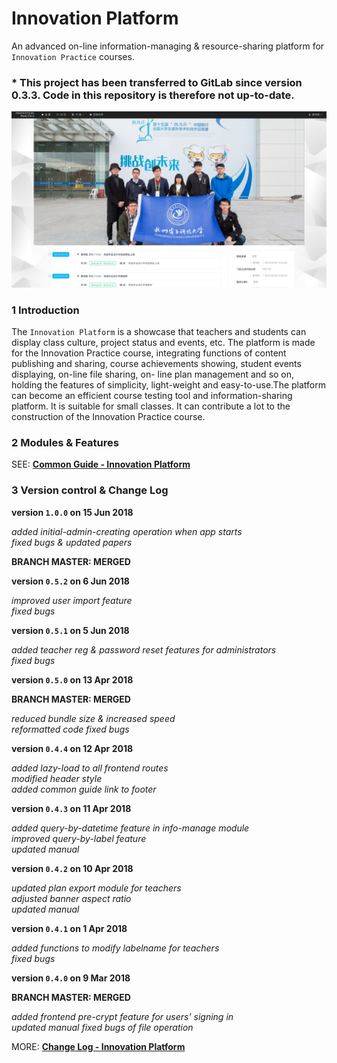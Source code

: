 # Innovation Platform

An advanced on-line information-managing & resource-sharing platform for `Innovation Practice` courses.

### * This project has been transferred to GitLab since version 0.3.3. Code in this repository is therefore not up-to-date.

![](./manual/img/man_general_01.png)

### 1 Introduction

The `Innovation Platform` is a showcase that teachers and students can display class culture, project status and events, etc. The platform is made for the Innovation Practice course, integrating functions of content publishing and sharing, course achievements showing, student events displaying, on-line file sharing, on- line plan management and so on, holding the features of simplicity, light-weight and easy-to-use.The platform can become an efficient course testing tool and information-sharing platform. It is suitable for small classes. It can contribute a lot to the construction of the Innovation Practice course.

### 2 Modules & Features

SEE: [**Common Guide - Innovation Platform**](./manual/innovation-platform.md)

### 3 Version control & Change Log

**version `1.0.0` on 15 Jun 2018**

_added initial-admin-creating operation when app starts_  
_fixed bugs & updated papers_

**BRANCH MASTER: MERGED**

**version `0.5.2` on 6 Jun 2018**

_improved user import feature_  
_fixed bugs_

**version `0.5.1` on 5 Jun 2018**

_added teacher reg & password reset features for administrators_  
_fixed bugs_

**version `0.5.0` on 13 Apr 2018**

**BRANCH MASTER: MERGED**

_reduced bundle size & increased speed_  
_reformatted code_
_fixed bugs_

**version `0.4.4` on 12 Apr 2018**

_added lazy-load to all frontend routes_  
_modified header style_  
_added common guide link to footer_

**version `0.4.3` on 11 Apr 2018**

_added query-by-datetime feature in info-manage module_  
_improved query-by-label feature_  
_updated manual_

**version `0.4.2` on 10 Apr 2018**

_updated plan export module for teachers_  
_adjusted banner aspect ratio_  
_updated manual_

**version `0.4.1` on 1 Apr 2018**

_added functions to modify labelname for teachers_  
_fixed bugs_

**version `0.4.0` on 9 Mar 2018**

**BRANCH MASTER: MERGED**

_added frontend pre-crypt feature for users' signing in_  
_updated manual_
_fixed bugs of file operation_

MORE: [**Change Log - Innovation Platform**](./CHANGELOG.md)
